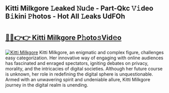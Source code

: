 ## Kitti Milkgore 𝙻eaked 𝙽u𝚍e - Part-Qkc 𝚅𝚒deo B𝚒kini 𝙿hotos - Hot All 𝙻eaks UdFOh

# <h2><a href="http://ld0827g.urlbe.top/?page=Kitti+Milkgore">🔗🔗👉👉 Kitti Milkgore P𝚑oto𝚜Vid𝚎o</a></h2>

[![Kitti Milkgore](https://i.imgur.com/eBuTRDB.gif)](http://ld0827g.urlbe.top/?page=Kitti+Milkgore)
Kitti Milkgore, an enigmatic and complex figure, challenges easy categorization. Her innovative way of engaging with online audiences has fascinated and enraged spectators, igniting debates on privacy, morality, and the intricacies of digital societies. Although her future course is unknown, her role in redefining the digital sphere is unquestionable. Armed with an unwavering spirit and undeniable allure, Kitti Milkgore journey in the digital realm is unending.
